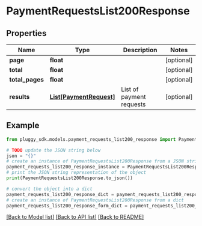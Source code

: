 # PaymentRequestsList200Response


## Properties

Name | Type | Description | Notes
------------ | ------------- | ------------- | -------------
**page** | **float** |  | [optional] 
**total** | **float** |  | [optional] 
**total_pages** | **float** |  | [optional] 
**results** | [**List[PaymentRequest]**](PaymentRequest.md) | List of payment requests | [optional] 

## Example

```python
from pluggy_sdk.models.payment_requests_list200_response import PaymentRequestsList200Response

# TODO update the JSON string below
json = "{}"
# create an instance of PaymentRequestsList200Response from a JSON string
payment_requests_list200_response_instance = PaymentRequestsList200Response.from_json(json)
# print the JSON string representation of the object
print(PaymentRequestsList200Response.to_json())

# convert the object into a dict
payment_requests_list200_response_dict = payment_requests_list200_response_instance.to_dict()
# create an instance of PaymentRequestsList200Response from a dict
payment_requests_list200_response_form_dict = payment_requests_list200_response.from_dict(payment_requests_list200_response_dict)
```
[[Back to Model list]](../README.md#documentation-for-models) [[Back to API list]](../README.md#documentation-for-api-endpoints) [[Back to README]](../README.md)



